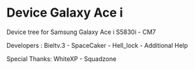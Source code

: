 Device Galaxy Ace i
===============

Device tree for Samsung Galaxy Ace i S5830i - CM7


Developers : Bieltv.3 - SpaceCaker - Hell_lock - Additional Help 

Special Thanks: WhiteXP - Squadzone

